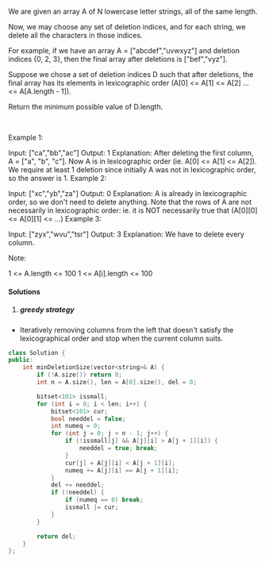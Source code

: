 We are given an array A of N lowercase letter strings, all of the same length.

Now, we may choose any set of deletion indices, and for each string, we delete all the characters in those indices.

For example, if we have an array A = ["abcdef","uvwxyz"] and deletion indices {0, 2, 3}, then the final array after deletions is ["bef","vyz"].

Suppose we chose a set of deletion indices D such that after deletions, the final array has its elements in lexicographic order (A[0] <= A[1] <= A[2] ... <= A[A.length - 1]).

Return the minimum possible value of D.length.

 

Example 1:

Input: ["ca","bb","ac"]
Output: 1
Explanation: 
After deleting the first column, A = ["a", "b", "c"].
Now A is in lexicographic order (ie. A[0] <= A[1] <= A[2]).
We require at least 1 deletion since initially A was not in lexicographic order, so the answer is 1.
Example 2:

Input: ["xc","yb","za"]
Output: 0
Explanation: 
A is already in lexicographic order, so we don't need to delete anything.
Note that the rows of A are not necessarily in lexicographic order:
ie. it is NOT necessarily true that (A[0][0] <= A[0][1] <= ...)
Example 3:

Input: ["zyx","wvu","tsr"]
Output: 3
Explanation: 
We have to delete every column.
 

Note:

1 <= A.length <= 100
1 <= A[i].length <= 100

#### Solutions

1. ##### greedy strategy

- Iteratively removing columns from the left that doesn't satisfy the lexicographical order and stop when the current column suits.

```c++
class Solution {
public:
    int minDeletionSize(vector<string>& A) {
        if (!A.size()) return 0;
        int n = A.size(), len = A[0].size(), del = 0;

        bitset<101> issmall;
        for (int i = 0; i < len; i++) {
            bitset<101> cur;
            bool needdel = false;
            int numeq = 0;
            for (int j = 0; j < n - 1; j++) {
                if (!issmall[j] && A[j][i] > A[j + 1][i]) {
                    needdel = true; break;
                }
                cur[j] = A[j][i] < A[j + 1][i];
                numeq += A[j][i] == A[j + 1][i];
            }
            del += needdel;
            if (!needdel) {
                if (numeq == 0) break;
                issmall |= cur;
            }
        }

        return del;
    }
};
```